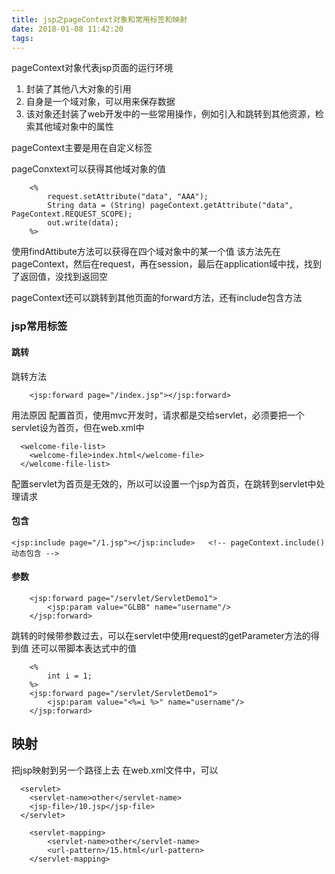 ```yaml
---
title: jsp之pageContext对象和常用标签和映射
date: 2018-01-08 11:42:20
tags:
---
```

pageContext对象代表jsp页面的运行环境
1. 封装了其他八大对象的引用
2. 自身是一个域对象，可以用来保存数据
3. 该对象还封装了web开发中的一些常用操作，例如引入和跳转到其他资源，检索其他域对象中的属性

pageContext主要是用在自定义标签

pageConxtext可以获得其他域对象的值
```
	<%
		request.setAttribute("data", "AAA");
		String data = (String) pageContext.getAttribute("data", PageContext.REQUEST_SCOPE);
		out.write(data);
	%>
```

使用findAttibute方法可以获得在四个域对象中的某一个值
该方法先在pageContext，然后在request，再在session，最后在application域中找，找到了返回值，没找到返回空

pageContext还可以跳转到其他页面的forward方法，还有include包含方法

### jsp常用标签
#### 跳转
跳转方法
```
    <jsp:forward page="/index.jsp"></jsp:forward>
```
用法原因
配置首页，使用mvc开发时，请求都是交给servlet，必须要把一个servlet设为首页，但在web.xml中
```
  <welcome-file-list>
    <welcome-file>index.html</welcome-file>
  </welcome-file-list>
```
配置servlet为首页是无效的，所以可以设置一个jsp为首页，在跳转到servlet中处理请求

#### 包含
```
<jsp:include page="/1.jsp"></jsp:include>   <!-- pageContext.include()  动态包含 -->
```
#### 参数
```
    <jsp:forward page="/servlet/ServletDemo1">
    	<jsp:param value="GLBB" name="username"/>
    </jsp:forward>
```
跳转的时候带参数过去，可以在servlet中使用request的getParameter方法的得到值
还可以带脚本表达式中的值
```
    <% 
    	int i = 1;
    %>
    <jsp:forward page="/servlet/ServletDemo1">
    	<jsp:param value="<%=i %>" name="username"/>
    </jsp:forward>
```
## 映射
把jsp映射到另一个路径上去
在web.xml文件中，可以
```
  <servlet>
  	<servlet-name>other</servlet-name>
  	<jsp-file>/10.jsp</jsp-file>
  </servlet>

	<servlet-mapping>
		<servlet-name>other</servlet-name>
		<url-pattern>/15.html</url-pattern>
	</servlet-mapping>
```


